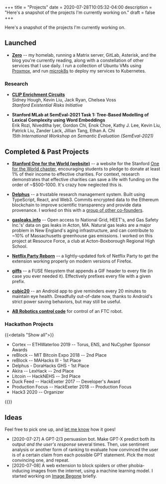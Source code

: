 +++
title = "Projects"
date = 2020-07-28T10:05:32-04:00
description = "Here's a snapshot of the projects I'm currently working on."
draft = false
+++

Here's a snapshot of the projects I'm currently working on.

## Launched

- **[Zero][]** -- my homelab, running a Matrix server, GitLab, Asterisk, and the blog you're currently reading, along with a constellation of other services that I use daily. I run a collection of Ubuntu VMs using [Proxmox][], and run [microk8s][] to deploy my services to Kubernetes.

[Zero]: https://github.com/kliu128/zero
[Proxmox]: https://proxmox.com/en/
[microk8s]: https://microk8s.io

### Research

- **[CLIP Enrichment Circuits](https://seri-win21-circuits.github.io/clip-enrichment-circuits/)**  
  Sidney Hough, Kevin Liu, Jack Ryan, Chelsea Voss  
  _Stanford Existential Risks Initiative_

- **Stanford MLab at SemEval-2021 Task 1: Tree-Based Modelling of Lexical Complexity using Word Embeddings**  
  Erik Rozi, Niveditha Iyer, Gordon Chi, Enok Choe, Kathy J. Lee, Kevin Liu, Patrick Liu, Zander Lack, Jillian Tang, Ethan A. Chi  
  _15th International Workshop on Semantic Evaluation (SemEval-2021)_

## Completed & Past Projects

- **[Stanford One for the World (website)](https://onefortheworld.su.domains)** -- a website for the Stanford [One for the World chapter](https://1fortheworld.org/), encouraging students to pledge to donate at least 1% of their income to effective charities. For context, research demonstrates that effective charities can save a life with funding on the order of ~$500-1000. It's crazy how neglected this is.

- **[Delphus](https://delph.us)** -- a trustable research management system. Built using TypeScript, React, and Web3. Commits encrypted data to the Ethereum blockchain to improve scientific transparency and provide data provenance. I worked on this with a [group of other co-founders](https://delph.us/team).

- **[gasleaks.info](https://gasleaks.info)** -- Open access to National Grid, HEET's, and Gas Safety Inc.'s' data on gas leaks in Acton, MA. Natural gas leaks are a major problem in New England's aging infrastructure, and can contribute to ~10% of Massachusetts greenhouse gas emissions. I worked on this project at Resource Force, a club at Acton-Boxborough Regional High School.

- **[Netflix Party Reborn](https://github.com/kliu128/netflix-party-reborn)** -- a lightly-updated fork of Netflix Party to get the extension working properly on modern versions of Firefox.

- **[giffs](https://github.com/kliu128/giffs)** -- a FUSE filesystem that appends a GIF header to every file (in case you ever needed it). Effectively prefixes every file with a given prefix.

- **[cubic20](https://github.com/kliu128/cubic20)** -- an Android app to give reminders every 20 minutes to maintain eye health. Dreadfully out-of-date now, thanks to Android's strict power saving behaviors, but may still be useful.

- **[AB Robotics control code](https://github.com/acton-robotics-team/ftc_app)** for control of an FTC robot.

### Hackathon Projects

{{<details "Show all">}}

- Cortex -- ETHWaterloo 2019 -- Torus, ENS, and NuCypher Sponsor Awards
- reBlock -- MIT Bitcoin Expo 2018 -- 2nd Place
- reBlock -- MAHacks III - 1st Place
- Delphus - DoraHacks GHS - 1st Place
- Akira -- LexHack -- 2nd Place
- Litcoin -- HackNEHS -- 3rd Place
- Duck Feed -- HackExeter 2017 -- Developer's Award
- Production Focus -- HackExeter 2018 -- Production Focus
- Hack3 2020 -- Organizer

{{</details>}}

## Ideas

Feel free to pick one up, and [let me know](/about) how it goes!

- [2020-07-27] A GPT-2/3 persuasion bot. Make GPT-X predict both its output _and the user's response_ several times. Then, use sentiment analysis or another form of ranking to evaluate how convinced the user is of a certain claim from each possible GPT statement. Pick the most convincing one, and repeat.
- [2020-07-08] A web extension to block spiders or other phobia-inducing images from the internet, using a machine learning model. I started working on [Image Begone](https://github.com/kliu128/image-begone) briefly.